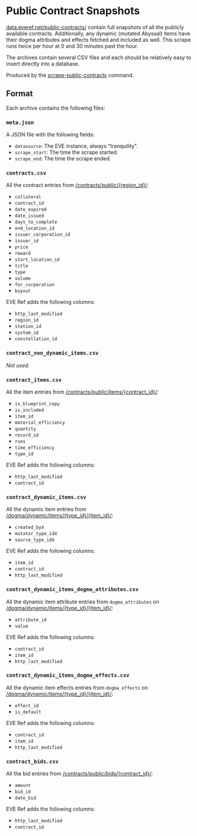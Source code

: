 # Public Contract Snapshots
[data.everef.net/public-contracts/](https://data.everef.net/public-contracts/) contain full snapshots of all the publicly
available contracts.
Additionally, any dynamic (mutated Abyssal) items have their dogma attributes and effects fetched and included as well.
This scrape runs twice per hour at 0 and 30 minutes past the hour.

The archives contain several CSV files and each should be relatively easy to insert directly into a database.

Produced by the [scrape-public-contracts](../commands/scrape-public-contracts.md) command.

## Format
Each archive contains the following files:

### `meta.json`
A JSON file with the following fields:
* `datasource`: The EVE instance, always "tranquility".
* `scrape_start`: The time the scrape started.
* `scrape_end`: The time the scrape ended.

### `contracts.csv`
All the contract entries from [/contracts/public/{region_id}/](https://esi.evetech.net/ui/#/operations/Contracts/get_contracts_public_region_id):
* `collateral`
* `contract_id`
* `date_expired`
* `date_issued`
* `days_to_complete`
* `end_location_id`
* `issuer_corporation_id`
* `issuer_id`
* `price`
* `reward`
* `start_location_id`
* `title`
* `type`
* `volume`
* `for_corporation`
* `buyout`

EVE Ref adds the following columns:
* `http_last_modified`
* `region_id`
* `station_id`
* `system_id`
* `constellation_id`

### `contract_non_dynamic_items.csv`
_Not used._

### `contract_items.csv`
All the item entries from [/contracts/public/items/{contract_id}/](https://esi.evetech.net/ui/#/operations/Contracts/get_contracts_public_items_contract_id):

* `is_blueprint_copy`
* `is_included`
* `item_id`
* `material_efficiency`
* `quantity`
* `record_id`
* `runs`
* `time_efficiency`
* `type_id`

EVE Ref adds the following columns:
* `http_last_modified`
* `contract_id`

### `contract_dynamic_items.csv`
All the dynamic item entries from [/dogma/dynamic/items/{type_id}/{item_id}/](https://esi.evetech.net/ui/#/operations/Dogma/get_dogma_dynamic_items_type_id_item_id):

* `created_by`x
* `mutator_type_id`x
* `source_type_id`x

EVE Ref adds the following columns:
* `item_id`
* `contract_id`
* `http_last_modified`

### `contract_dynamic_items_dogma_attributes.csv`
All the dynamic item attribute entries from `dogma_attributes` on [/dogma/dynamic/items/{type_id}/{item_id}/](https://esi.evetech.net/ui/#/operations/Dogma/get_dogma_dynamic_items_type_id_item_id):
* `attribute_id`
* `value`

EVE Ref adds the following columns:
* `contract_id`
* `item_id`
* `http_last_modified`

### `contract_dynamic_items_dogma_effects.csv`
All the dynamic item effects entries from `dogma_effects` on [/dogma/dynamic/items/{type_id}/{item_id}/](https://esi.evetech.net/ui/#/operations/Dogma/get_dogma_dynamic_items_type_id_item_id):
* `effect_id`
* `is_default`

EVE Ref adds the following columns:
* `contract_id`
* `item_id`
* `http_last_modified`

### `contract_bids.csv`
All the bid entries from [/contracts/public/bids/{contract_id}/](https://esi.evetech.net/ui/#/operations/Contracts/get_contracts_public_bids_contract_id):

* `amount`
* `bid_id`
* `date_bid`

EVE Ref adds the following columns:
* `http_last_modified`
* `contract_id`

